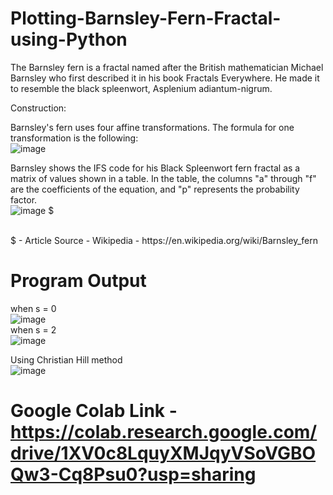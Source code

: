 # Plotting-Barnsley-Fern-Fractal-using-Python

The Barnsley fern is a fractal named after the British mathematician Michael Barnsley who first described it in his book Fractals Everywhere. He made it to resemble the black spleenwort, Asplenium adiantum-nigrum. 

Construction: 

Barnsley's fern uses four affine transformations. The formula for one transformation is the following: 
<br>
![image](https://user-images.githubusercontent.com/81099796/139587599-d9520086-7a93-4e24-a361-a5f20dd310b4.png) 

Barnsley shows the IFS code for his Black Spleenwort fern fractal as a matrix of values shown in a table. In the table, the columns "a" through "f" are the coefficients of the equation, and "p" represents the probability factor. 
<br>
![image](https://user-images.githubusercontent.com/81099796/139587627-fe225560-f875-4ce3-a93b-f7376d270cc1.png) $

<br>
$ - Article Source - Wikipedia - https://en.wikipedia.org/wiki/Barnsley_fern



# Program Output
when s = 0
<br>
![image](https://user-images.githubusercontent.com/81099796/139589567-2795ca27-fcfa-4895-96ef-3e0899d68f79.png)
<br>
when s = 2
<br>
![image](https://user-images.githubusercontent.com/81099796/139589592-b0d04fb8-6362-4783-984c-8341550e960b.png)

Using Christian Hill method
<br>
![image](https://user-images.githubusercontent.com/81099796/139589626-91a51b95-63f6-42df-ab2e-416c12575cbd.png)

# Google Colab Link - https://colab.research.google.com/drive/1XV0c8LquyXMJqyVSoVGBOQw3-Cq8Psu0?usp=sharing
